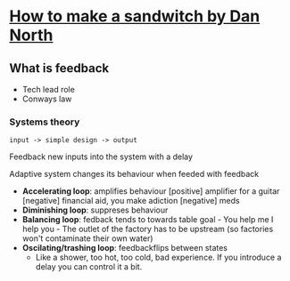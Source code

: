 # [How to make a sandwitch by Dan North](https://www.youtube.com/watch?v=P8sNSNkWFpc)

## What is feedback

* Tech lead role
* Conways law

### Systems theory

`input -> simple design -> output`

Feedback new inputs into the system with a delay

Adaptive system changes its behaviour when feeded with feedback

* **Accelerating loop**: amplifies behaviour
    [positive] amplifier for a guitar
    [negative] financial aid, you make adiction
    [negative] meds
* **Diminishing loop**: suppreses behaviour
* **Balancing loop**: fedback tends to towards table goal
      - You help me I help you
      - The outlet of the factory has to be upstream (so factories won't contaminate their own water)
* **Oscilating/trashing loop**: feedbackflips between states
  - Like a shower, too hot, too cold, bad experience. If you introduce a delay you can control it a bit.